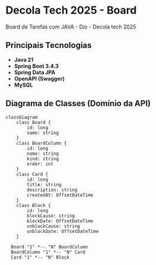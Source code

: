 # Decola Tech 2025 - Board
Board de Tarefas com JAVA - Dio - Decola tech 2025

## Principais Tecnologias
 - **Java 21**
 - **Spring Boot 3.4.3**
 - **Spring Data JPA**
 - **OpenAPI (Swagger)**
 - **MySQL**

## Diagrama de Classes (Domínio da API)

```mermaid
classDiagram
    class Board {
        id: long
        name: string
    }
    class BoardColumn {
        id: long
        name: string
        kind: string
        order: int
    }
    class Card {
        id: long
        title: string
        description: string
        createdAt: OffsetDateTime
    }
    class Block {
        id: long
        blockCause: string
        blockDate: OffsetDateTime
        unblockCause: string
        unblockDate: OffsetDateTime
    }

  Board "1" *-- "N" BoardColumn
  BoardColumn "1" *-- "N" Card
  Card "1" *-- "N" Block
    
```
